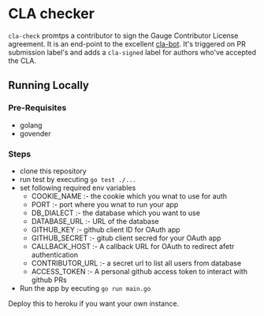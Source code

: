 # CLA checker
`cla-check` promtps a contributor to sign the Gauge Contributor License agreement. It is an end-point to the excellent [cla-bot](https://github.com/ColinEberhardt/cla-bot). It's triggered on PR submission label's and adds a `cla-signed` label for authors who've accepted the CLA. 

## Running Locally

### Pre-Requisites

* golang
* govender

### Steps

* clone this repository
* run test by executing `go test ./...`
* set following required env variables
  * COOKIE_NAME :- the cookie which you wnat to use for auth 
  * PORT :- port where you wnat to run your app
  * DB_DIALECT :- the database which you want to use
  * DATABASE_URL :- URL of the database
  * GITHUB_KEY :- github client ID for OAuth app
  * GITHUB_SECRET :- gitub client secred for your OAuth app
  * CALLBACK_HOST :- A callback URL for OAuth to redirect afetr authentication
  * CONTRIBUTOR_URL :- a secret url to list all users from database
  * ACCESS_TOKEN :- A personal github access token to interact with github PRs
* Run the app by eecuting `go run main.go`

Deploy this to heroku if you want your own instance.
